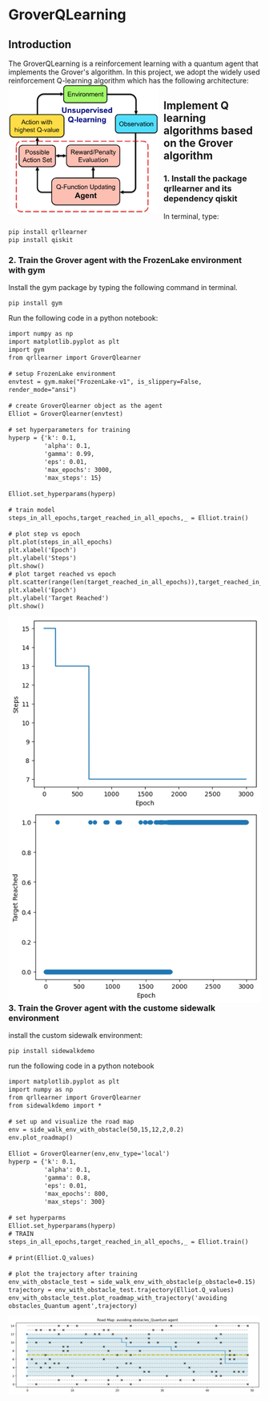 # GroverQLearning
## Introduction
The GroverQLearning is a reinforcement learning with a quantum agent that implements the Grover's algorithm. In this project, we adopt the widely used reinforcement Q-learning algorithm which has the following architecture:
<img src="./Resources/RL_architecture.png"
     style="float: left; margin-right: 10px;"
     width="300" 
     align=center />
<br />
## Implement Q learning algorithms based on the Grover algorithm

### 1. Install the package qrllearner and its dependency qiskit <br />
In terminal, type: <br />
~~~
pip install qrllearner
pip install qiskit
~~~

### 2. Train the Grover agent with the FrozenLake environment with gym <br />
Install the gym package by typing the following command in terminal.
~~~
pip install gym
~~~ 

Run the following code in a python notebook:
~~~
import numpy as np
import matplotlib.pyplot as plt
import gym
from qrllearner import GroverQlearner

# setup FrozenLake environment
envtest = gym.make("FrozenLake-v1", is_slippery=False, render_mode="ansi")

# create GroverQlearner object as the agent
Elliot = GroverQlearner(envtest)

# set hyperparameters for training
hyperp = {'k': 0.1,
          'alpha': 0.1,
          'gamma': 0.99,
          'eps': 0.01,
          'max_epochs': 3000,
          'max_steps': 15}

Elliot.set_hyperparams(hyperp)

# train model
steps_in_all_epochs,target_reached_in_all_epochs,_ = Elliot.train()

# plot step vs epoch
plt.plot(steps_in_all_epochs)
plt.xlabel('Epoch')
plt.ylabel('Steps')
plt.show()
# plot target reached vs epoch
plt.scatter(range(len(target_reached_in_all_epochs)),target_reached_in_all_epochs)
plt.xlabel('Epoch')
plt.ylabel('Target Reached')
plt.show()
~~~
<img src="./Resources/frozenlake_step_vs_epoch.png"
     style="float: left; margin-right: 10px;" />
<img src="./Resources/frozenlake_goalReached_vs_epoch.png"
     style="float: left; margin-right: 10px;" />
<br />
### 3. Train the Grover agent with the custome sidewalk environment <br />
install the custom sidewalk environment: 
~~~
pip install sidewalkdemo
~~~
run the following code in a python notebook
~~~
import matplotlib.pyplot as plt
import numpy as np
from qrllearner import GroverQlearner
from sidewalkdemo import *

# set up and visualize the road map
env = side_walk_env_with_obstacle(50,15,12,2,0.2)
env.plot_roadmap()

Elliot = GroverQlearner(env,env_type='local')
hyperp = {'k': 0.1,
          'alpha': 0.1,
          'gamma': 0.8,
          'eps': 0.01,
          'max_epochs': 800,
          'max_steps': 300}

# set hyperparms
Elliot.set_hyperparams(hyperp)
# TRAIN
steps_in_all_epochs,target_reached_in_all_epochs,_ = Elliot.train()

# print(Elliot.Q_values)

# plot the trajectory after training
env_with_obstacle_test = side_walk_env_with_obstacle(p_obstacle=0.15)
trajectory = env_with_obstacle_test.trajectory(Elliot.Q_values)
env_with_obstacle_test.plot_roadmap_with_trajectory('avoiding obstacles_Quantum agent',trajectory)
~~~
<img src="./Resources/avoiding_obstacles_quantum_agent.png"
     style="float: left; margin-right: 10px;" />